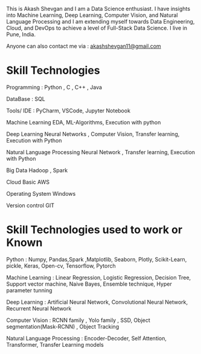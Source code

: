 This is Akash Shevgan and I am a Data Science enthusiast. I have insights into Machine Learning, Deep Learning, Computer Vision, and Natural Language Processing and I am extending myself towards Data Engineering, Cloud, and DevOps to achieve a level of Full-Stack Data Science. I live in Pune, India.

Anyone can also contact me via   : akashshevgan11@gmail.com


# Skill	Technologies 

Programming	: Python , C , C++ , Java

DataBase : SQL

Tools/ IDE : PyCharm, VSCode, Jupyter Notebook

Machine Learning	EDA, ML-Algorithms, Execution with python

Deep Learning	Neural Networks , Computer Vision, Transfer learning, Execution with Python

Natural Language Processing	Neural Network , Transfer learning, Execution with Python

Big Data	Hadoop , Spark

Cloud	Basic AWS

Operating System	Windows

Version control	GIT



# Skill	Technologies used to work or Known

Python	: Numpy, Pandas,Spark ,Matplotlib, Seaborn, Plotly, Scikit-Learn, pickle, Keras, Open-cv, Tensorflow, Pytorch

Machine Learning	: Linear Regression, Logistic Regression, Decision Tree, Support vector machine, Naive Bayes, Ensemble technique, Hyper parameter tunning

Deep Learning	: Artificial Neural Network, Convolutional Neural Network, Recurrent Neural Network

Computer Vision	: RCNN family , Yolo family , SSD, Object segmentation(Mask-RCNN) , Object Tracking

Natural Language Processing	: Encoder-Decoder, Self Attention, Transformer, Transfer Learning models
